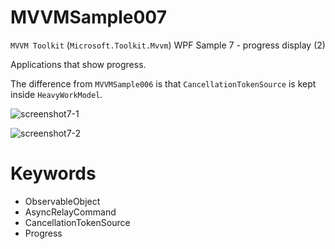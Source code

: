 # MVVMSample007

`MVVM Toolkit` (`Microsoft.Toolkit.Mvvm`) WPF Sample 7 - progress display (2)

Applications that show progress.

The difference from `MVVMSample006` is that `CancellationTokenSource` is kept inside `HeavyWorkModel`.

![screenshot7-1](https://user-images.githubusercontent.com/81235941/116968996-7fbaa900-acf0-11eb-961a-5445109457d8.png)

![screenshot7-2](https://user-images.githubusercontent.com/81235941/116969003-81846c80-acf0-11eb-9ede-5e6bcfa7ca77.png)

# Keywords

* ObservableObject
* AsyncRelayCommand
* CancellationTokenSource
* Progress
